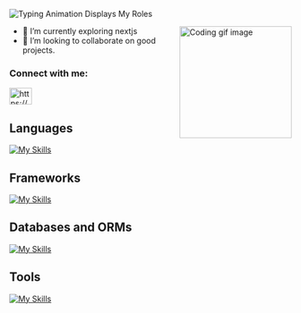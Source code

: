 ![Typing Animation Displays My Roles](https://readme-typing-svg.herokuapp.com?color=%2336BCF7&lines=Hello!+I'm+Thinley;Welcome+To+My+GitHub+Profile;)
<!-- Coding GIF image -->
<img align="right" width="200" height="200" src="https://raw.githubusercontent.com/royrustdev/royrustdev/main/assets/img/coding.gif" alt="Coding gif image" />


- 🌱 I’m currently exploring nextjs
- 👯 I’m looking to collaborate on good projects.

  

<h3 align="left">Connect with me:</h3>
<p align="left">
<a href="https://www.linkedin.com/in/thinley-lama-842631252/" target="blank"><img align="center" src="https://raw.githubusercontent.com/rahuldkjain/github-profile-readme-generator/master/src/images/icons/Social/linked-in-alt.svg" alt="https://www.linkedin.com/in/nawin-kumar-sharma-83009825a" height="30" width="40" /></a>
</p>


<h2>Languages</h2>

[![My Skills](https://skillicons.dev/icons?i=ts,js,java,python,c)](https://skillicons.dev)

<h2>Frameworks</h2>
  
[![My Skills](https://skillicons.dev/icons?i=nodejs,express,react,nextjs,tailwindcss,materialui)](https://skillicons.dev)

<h2>Databases and ORMs</h2>
  
[![My Skills](https://skillicons.dev/icons?i=postgres,prisma,mongo)](https://skillicons.dev)

<h2>Tools</h2>
 
[![My Skills](https://skillicons.dev/icons?i=git,npm,postman,docker)](https://skillicons.dev)

<!---
EarthIsHeaven/EarthIsHeaven is a ✨ special ✨ repository because its `README.md` (this file) appears on your GitHub profile.
You can click the Preview link to take a look at your changes.
--->
